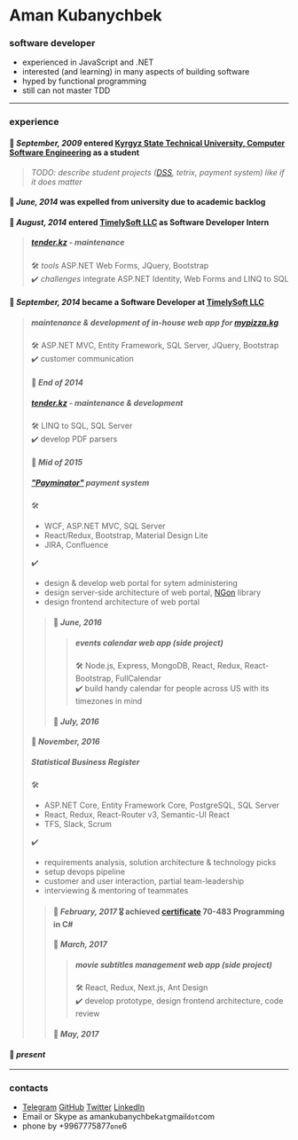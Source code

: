 # Aman Kubanychbek

### software developer  
* experienced in JavaScript and .NET
* interested (and learning) in many aspects of building software
* hyped by functional programming
* still can not master TDD
---
### experience

#### 🔘 _September, 2009_ entered [Kyrgyz State Technical University, Computer Software Engineering][university] as a student  
> _TODO: describe student projects ([DSS], tetrix, payment system) like if it does matter_  
#### 🔘 _June, 2014_ was expelled from university due to academic backlog  
#### 🔘 _August, 2014_ entered [TimelySoft LLC] as Software Developer Intern  
> ##### [tender.kz] - maintenance  
> 🛠 _tools_ ASP.NET Web Forms, JQuery, Bootstrap  
> ✔️ _challenges_ integrate ASP.NET Identity, Web Forms and LINQ to SQL  
#### 🔘 _September, 2014_ became a Software Developer at [TimelySoft LLC]  
> ##### maintenance & development of in-house web app for [mypizza.kg]  
> 🛠 ASP.NET MVC, Entity Framework, SQL Server, JQuery, Bootstrap  
> ✔️ customer communication  
> #### 🔘 _End of 2014_  
> ##### [tender.kz] - maintenance & development  
> 🛠 LINQ to SQL, SQL Server  
> ✔️ develop PDF parsers  
> #### 🔘 _Mid of 2015_  
> ##### ["Payminator"] payment system  
> 🛠
> - WCF, ASP.NET MVC, SQL Server
> - React/Redux, Bootstrap, Material Design Lite
> - JIRA, Confluence
> 
> ✔️
> - design & develop web portal for sytem administering
> - design server-side architecture of web portal, [NGon] library
> - design frontend architecture of web portal  
> > #### 🔘 _June, 2016_  
> > > ##### events calendar web app (side project)  
> > > 🛠 Node.js, Express, MongoDB, React, Redux, React-Bootstrap, FullCalendar  
> > > ✔️ build handy calendar for people across US with its timezones in mind  
> > #### 🔘 _July, 2016_  
> #### 🔘 _November, 2016_  
> ##### Statistical Business Register  
> 🛠
> - ASP.NET Core, Entity Framework Core, PostgreSQL, SQL Server
> - React, Redux, React-Router v3, Semantic-UI React
> - TFS, Slack, Scrum
> 
> ✔️
> - requirements analysis, solution architecture & technology picks
> - setup devops pipeline
> - customer and user interaction, partial team-leadership
> - interviewing & mentoring of teammates
> > 
> > #### 🔘 _February, 2017_ 🎖 achieved [certificate] 70-483 Programming in C#  
> > 
> > #### 🔘 _March, 2017_  
> > > ##### movie subtitles management web app (side project)  
> > > 🛠 React, Redux, Next.js, Ant Design  
> > > ✔️ develop prototype, design frontend architecture, code review  
> > #### 🔘 _May, 2017_  
> 
#### 🏁 _present_  
---
### contacts
* [Telegram] [GitHub] [Twitter] [LinkedIn]
* Email or Skype as amankubanychbek`at`gmail`dot`com
* phone by +9967775877`one`6

[university]: https://kstu.kg/kafedra-programmnoe-obespechenie-kompyuternyh-sistem/
[DSS]: https://github.com/amankkg/DSS
[TimelySoft LLC]: http://www.timelysoft.net/timelysoft
[tender.kz]: http://www.timelysoft.net/timelysoft/en/product/Information-Portal-wwwtenderkz
[mypizza.kg]: http://www.timelysoft.net/timelysoft/en/product/TSSalaryEFMCheckList--upravlenie-oprosami-1
["Payminator"]: http://www.timelysoft.net/timelysoft/ru/product/Payminator
[NGon]: https://github.com/amankkg/NGonAlt
[certificate]: http://www.mycertprofile.com/Profile/1138880762/90/1486
[Telegram]: https://t.me/amankkg
[GitHub]: https://github.com/amankkg
[Twitter]: https://twitter.com/amankkg
[LinkedIn]: https://www.linkedin.com/in/amankubanychbek/
